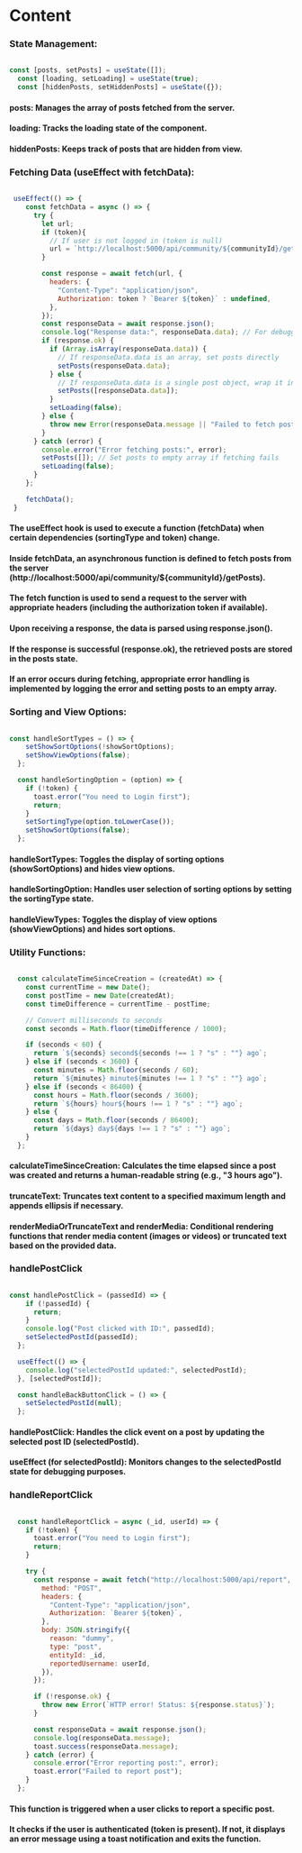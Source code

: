 # Content
### State Management:
```jsx

const [posts, setPosts] = useState([]);
  const [loading, setLoading] = useState(true);
  const [hiddenPosts, setHiddenPosts] = useState({});

```
#### posts: Manages the array of posts fetched from the server.
#### loading: Tracks the loading state of the component.
#### hiddenPosts: Keeps track of posts that are hidden from view.

### Fetching Data (useEffect with fetchData):
```jsx

 useEffect(() => {
    const fetchData = async () => {
      try {
        let url;
        if (token){
          // If user is not logged in (token is null)
          url = `http://localhost:5000/api/community/${communityId}/getPosts`;
        }

        const response = await fetch(url, {
          headers: {
            "Content-Type": "application/json",
            Authorization: token ? `Bearer ${token}` : undefined,
          },
        });
        const responseData = await response.json();
        console.log("Response data:", responseData.data); // For debugging
        if (response.ok) {
          if (Array.isArray(responseData.data)) {
            // If responseData.data is an array, set posts directly
            setPosts(responseData.data);
          } else {
            // If responseData.data is a single post object, wrap it in an array
            setPosts([responseData.data]);
          }
          setLoading(false);
        } else {
          throw new Error(responseData.message || "Failed to fetch posts");
        }
      } catch (error) {
        console.error("Error fetching posts:", error);
        setPosts([]); // Set posts to empty array if fetching fails
        setLoading(false);
      }
    };

    fetchData();
 }

```
#### The useEffect hook is used to execute a function (fetchData) when certain dependencies (sortingType and token) change.
#### Inside fetchData, an asynchronous function is defined to fetch posts from the server (http://localhost:5000/api/community/${communityId}/getPosts).
#### The fetch function is used to send a request to the server with appropriate headers (including the authorization token if available).
#### Upon receiving a response, the data is parsed using response.json().
#### If the response is successful (response.ok), the retrieved posts are stored in the posts state.
#### If an error occurs during fetching, appropriate error handling is implemented by logging the error and setting posts to an empty array.

### Sorting and View Options:
```jsx

const handleSortTypes = () => {
    setShowSortOptions(!showSortOptions);
    setShowViewOptions(false);
  };

  const handleSortingOption = (option) => {
    if (!token) {
      toast.error("You need to Login first");
      return;
    }
    setSortingType(option.toLowerCase());
    setShowSortOptions(false);
  };

```
#### handleSortTypes: Toggles the display of sorting options (showSortOptions) and hides view options.
#### handleSortingOption: Handles user selection of sorting options by setting the sortingType state.
#### handleViewTypes: Toggles the display of view options (showViewOptions) and hides sort options.


### Utility Functions:
```jsx

  const calculateTimeSinceCreation = (createdAt) => {
    const currentTime = new Date();
    const postTime = new Date(createdAt);
    const timeDifference = currentTime - postTime;

    // Convert milliseconds to seconds
    const seconds = Math.floor(timeDifference / 1000);

    if (seconds < 60) {
      return `${seconds} second${seconds !== 1 ? "s" : ""} ago`;
    } else if (seconds < 3600) {
      const minutes = Math.floor(seconds / 60);
      return `${minutes} minute${minutes !== 1 ? "s" : ""} ago`;
    } else if (seconds < 86400) {
      const hours = Math.floor(seconds / 3600);
      return `${hours} hour${hours !== 1 ? "s" : ""} ago`;
    } else {
      const days = Math.floor(seconds / 86400);
      return `${days} day${days !== 1 ? "s" : ""} ago`;
    }
  };

```
#### calculateTimeSinceCreation: Calculates the time elapsed since a post was created and returns a human-readable string (e.g., "3 hours ago").
#### truncateText: Truncates text content to a specified maximum length and appends ellipsis if necessary.
#### renderMediaOrTruncateText and renderMedia: Conditional rendering functions that render media content (images or videos) or truncated text based on the provided data.



### handlePostClick
```jsx

const handlePostClick = (passedId) => {
    if (!passedId) {
      return;
    }
    console.log("Post clicked with ID:", passedId);
    setSelectedPostId(passedId);
  };

  useEffect(() => {
    console.log("selectedPostId updated:", selectedPostId);
  }, [selectedPostId]);

  const handleBackButtonClick = () => {
    setSelectedPostId(null);
  };

```
#### handlePostClick: Handles the click event on a post by updating the selected post ID (selectedPostId).
#### useEffect (for selectedPostId): Monitors changes to the selectedPostId state for debugging purposes.


### handleReportClick
```jsx

  const handleReportClick = async (_id, userId) => {
    if (!token) {
      toast.error("You need to Login first");
      return;
    }

    try {
      const response = await fetch("http://localhost:5000/api/report", {
        method: "POST",
        headers: {
          "Content-Type": "application/json",
          Authorization: `Bearer ${token}`,
        },
        body: JSON.stringify({
          reason: "dummy",
          type: "post",
          entityId: _id,
          reportedUsername: userId,
        }),
      });

      if (!response.ok) {
        throw new Error(`HTTP error! Status: ${response.status}`);
      }

      const responseData = await response.json();
      console.log(responseData.message);
      toast.success(responseData.message);
    } catch (error) {
      console.error("Error reporting post:", error);
      toast.error("Failed to report post");
    }
  };

```
#### This function is triggered when a user clicks to report a specific post.
#### It checks if the user is authenticated (token is present). If not, it displays an error message using a toast notification and exits the function.

###